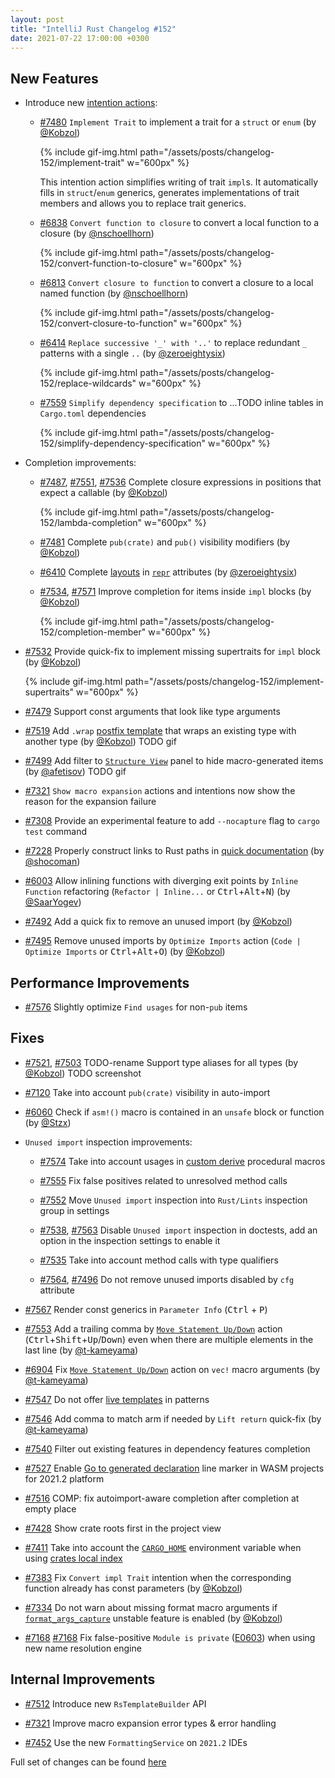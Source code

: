 ```yaml
---
layout: post
title: "IntelliJ Rust Changelog #152"
date: 2021-07-22 17:00:00 +0300
---
```



## New Features

* Introduce new [intention actions]:

  * [#7480] `Implement Trait` to implement a trait for a `struct` or `enum` (by [@Kobzol])

    {% include gif-img.html path="/assets/posts/changelog-152/implement-trait" w="600px" %}

    This intention action simplifies writing of trait `impl`s. It automatically fills in `struct`/`enum`
    generics, generates implementations of trait members and allows you to replace trait generics.

  * [#6838] `Convert function to closure` to convert a local function to a closure (by [@nschoellhorn])

    {% include gif-img.html path="/assets/posts/changelog-152/convert-function-to-closure" w="600px" %}

  * [#6813] `Convert closure to function` to convert a closure to a local named function (by [@nschoellhorn])

    {% include gif-img.html path="/assets/posts/changelog-152/convert-closure-to-function" w="600px" %}

  * [#6414] `Replace successive '_' with '..'` to replace redundant `_` patterns with a single `..` (by [@zeroeightysix])

    {% include gif-img.html path="/assets/posts/changelog-152/replace-wildcards" w="600px" %}

  * [#7559] `Simplify dependency specification` to ...TODO inline tables in `Cargo.toml` dependencies

    {% include gif-img.html path="/assets/posts/changelog-152/simplify-dependency-specification" w="600px" %}

* Completion improvements:

  * [#7487], [#7551], [#7536] Complete closure expressions in positions that expect a callable (by [@Kobzol])

    {% include gif-img.html path="/assets/posts/changelog-152/lambda-completion" w="600px" %}

  * [#7481] Complete `pub(crate)` and `pub()` visibility modifiers (by [@Kobzol])

  * [#6410] Complete [layouts] in [`repr`] attributes (by [@zeroeightysix])

  * [#7534], [#7571] Improve completion for items inside `impl` blocks (by [@Kobzol])

    {% include gif-img.html path="/assets/posts/changelog-152/completion-member" w="600px" %}

* [#7532] Provide quick-fix to implement missing supertraits for `impl` block (by [@Kobzol])

  {% include gif-img.html path="/assets/posts/changelog-152/implement-supertraits" w="600px" %}

* [#7479] Support const arguments that look like type arguments

* [#7519] Add `.wrap` [postfix template] that wraps an existing type with another type (by [@Kobzol])
  TODO gif

* [#7499] Add filter to [`Structure View`] panel to hide macro-generated items (by [@afetisov])
  TODO gif

* [#7321] `Show macro expansion` actions and intentions now show the reason for the expansion failure

* [#7308] Provide an experimental feature to add `--nocapture` flag to `cargo test` command

* [#7228] Properly construct links to Rust paths in [quick documentation] (by [@shocoman])

* [#6003] Allow inlining functions with diverging exit points by `Inline Function` refactoring
  (`Refactor | Inline...` or <kbd>Ctrl</kbd>+<kbd>Alt</kbd>+<kbd>N</kbd>) (by [@SaarYogev])

* [#7492] Add a quick fix to remove an unused import (by [@Kobzol])

* [#7495] Remove unused imports by `Optimize Imports` action (`Code | Optimize Imports` or <kbd>Ctrl</kbd>+<kbd>Alt</kbd>+<kbd>O</kbd>) (by [@Kobzol])

## Performance Improvements

* [#7576] Slightly optimize `Find usages` for non-`pub` items

## Fixes

* [#7521], [#7503] TODO-rename Support type aliases for all types (by [@Kobzol])
  TODO screenshot

* [#7120] Take into account `pub(crate)` visibility in auto-import

* [#6060] Check if `asm!()` macro is contained in an `unsafe` block or function (by [@Stzx])

* `Unused import` inspection improvements:

  * [#7574] Take into account usages in [custom derive] procedural macros

  * [#7555] Fix false positives related to unresolved method calls

  * [#7552] Move `Unused import` inspection into `Rust/Lints` inspection group in settings

  * [#7538], [#7563] Disable `Unused import` inspection in doctests,
    add an option in the inspection settings to enable it

  * [#7535] Take into account method calls with type qualifiers

  * [#7564], [#7496] Do not remove unused imports disabled by `cfg` attribute

* [#7567] Render const generics in `Parameter Info` (<kbd>Ctrl</kbd> + <kbd>P</kbd>)

* [#7553] Add a trailing comma by [`Move Statement Up/Down`] action
  (<kbd>Ctrl</kbd>+<kbd>Shift</kbd>+<kbd>Up</kbd>/<kbd>Down</kbd>) even when there are multiple elements in
  the last line (by [@t-kameyama])

* [#6904] Fix [`Move Statement Up/Down`] action on `vec!` macro arguments (by [@t-kameyama])

* [#7547] Do not offer [live templates] in patterns

* [#7546] Add comma to match arm if needed by `Lift return` quick-fix (by [@t-kameyama])

* [#7540] Filter out existing features in dependency features completion

* [#7527] Enable [Go to generated declaration] line marker in WASM projects for 2021.2 platform

* [#7516] COMP: fix autoimport-aware completion after completion at empty place

* [#7428] Show crate roots first in the project view

* [#7411] Take into account the [`CARGO_HOME`] environment variable when using [crates local index]

* [#7383] Fix `Convert impl Trait` intention when the corresponding function already has const parameters (by [@Kobzol])

* [#7334] Do not warn about missing format macro arguments if [`format_args_capture`] unstable feature is
  enabled (by [@Kobzol])

* [#7168] [#7168] Fix false-positive `Module is private` ([E0603](https://doc.rust-lang.org/error-index.html#E0603))
  when using new name resolution engine

## Internal Improvements

* [#7512] Introduce new `RsTemplateBuilder` API

* [#7321] Improve macro expansion error types & error handling

* [#7452] Use the new `FormattingService` on `2021.2` IDEs

Full set of changes can be found [here](https://github.com/intellij-rust/intellij-rust/milestone/60?closed=1)

[@Kobzol]: https://github.com/Kobzol
[@SaarYogev]: https://github.com/SaarYogev
[@Stzx]: https://github.com/Stzx
[@afetisov]: https://github.com/afetisov
[@nschoellhorn]: https://github.com/nschoellhorn
[@shocoman]: https://github.com/shocoman
[@t-kameyama]: https://github.com/t-kameyama
[@zeroeightysix]: https://github.com/zeroeightysix

[#6003]: https://github.com/intellij-rust/intellij-rust/pull/6003
[#6060]: https://github.com/intellij-rust/intellij-rust/pull/6060
[#6410]: https://github.com/intellij-rust/intellij-rust/pull/6410
[#6414]: https://github.com/intellij-rust/intellij-rust/pull/6414
[#6813]: https://github.com/intellij-rust/intellij-rust/pull/6813
[#6838]: https://github.com/intellij-rust/intellij-rust/pull/6838
[#6904]: https://github.com/intellij-rust/intellij-rust/pull/6904
[#7120]: https://github.com/intellij-rust/intellij-rust/pull/7120
[#7168]: https://github.com/intellij-rust/intellij-rust/pull/7168
[#7228]: https://github.com/intellij-rust/intellij-rust/pull/7228
[#7308]: https://github.com/intellij-rust/intellij-rust/pull/7308
[#7321]: https://github.com/intellij-rust/intellij-rust/pull/7321
[#7334]: https://github.com/intellij-rust/intellij-rust/pull/7334
[#7383]: https://github.com/intellij-rust/intellij-rust/pull/7383
[#7411]: https://github.com/intellij-rust/intellij-rust/pull/7411
[#7428]: https://github.com/intellij-rust/intellij-rust/pull/7428
[#7452]: https://github.com/intellij-rust/intellij-rust/pull/7452
[#7479]: https://github.com/intellij-rust/intellij-rust/pull/7479
[#7480]: https://github.com/intellij-rust/intellij-rust/pull/7480
[#7481]: https://github.com/intellij-rust/intellij-rust/pull/7481
[#7482]: https://github.com/intellij-rust/intellij-rust/pull/7482
[#7487]: https://github.com/intellij-rust/intellij-rust/pull/7487
[#7492]: https://github.com/intellij-rust/intellij-rust/pull/7492
[#7495]: https://github.com/intellij-rust/intellij-rust/pull/7495
[#7496]: https://github.com/intellij-rust/intellij-rust/pull/7496
[#7499]: https://github.com/intellij-rust/intellij-rust/pull/7499
[#7503]: https://github.com/intellij-rust/intellij-rust/pull/7503
[#7512]: https://github.com/intellij-rust/intellij-rust/pull/7512
[#7516]: https://github.com/intellij-rust/intellij-rust/pull/7516
[#7519]: https://github.com/intellij-rust/intellij-rust/pull/7519
[#7521]: https://github.com/intellij-rust/intellij-rust/pull/7521
[#7527]: https://github.com/intellij-rust/intellij-rust/pull/7527
[#7532]: https://github.com/intellij-rust/intellij-rust/pull/7532
[#7534]: https://github.com/intellij-rust/intellij-rust/pull/7534
[#7535]: https://github.com/intellij-rust/intellij-rust/pull/7535
[#7536]: https://github.com/intellij-rust/intellij-rust/pull/7536
[#7538]: https://github.com/intellij-rust/intellij-rust/pull/7538
[#7540]: https://github.com/intellij-rust/intellij-rust/pull/7540
[#7546]: https://github.com/intellij-rust/intellij-rust/pull/7546
[#7547]: https://github.com/intellij-rust/intellij-rust/pull/7547
[#7551]: https://github.com/intellij-rust/intellij-rust/pull/7551
[#7552]: https://github.com/intellij-rust/intellij-rust/pull/7552
[#7553]: https://github.com/intellij-rust/intellij-rust/pull/7553
[#7555]: https://github.com/intellij-rust/intellij-rust/pull/7555
[#7559]: https://github.com/intellij-rust/intellij-rust/pull/7559
[#7563]: https://github.com/intellij-rust/intellij-rust/pull/7563
[#7564]: https://github.com/intellij-rust/intellij-rust/pull/7564
[#7567]: https://github.com/intellij-rust/intellij-rust/pull/7567
[#7571]: https://github.com/intellij-rust/intellij-rust/pull/7571
[#7574]: https://github.com/intellij-rust/intellij-rust/pull/7574
[#7576]: https://github.com/intellij-rust/intellij-rust/pull/7576

[intention actions]: https://plugins.jetbrains.com/plugin/8182-rust/docs/rust-code-generation.html#intention-actions
[Go to generated declaration]: https://plugins.jetbrains.com/plugin/8182-rust/docs/wasm-projects-support.html#goto-wasm-bindgen
[`format_args_capture`]: https://github.com/rust-lang/rust/issues/67984
[layouts]: https://doc.rust-lang.org/reference/type-layout.html#representations
[`repr`]: https://github.com/rust-lang/rfcs/blob/master/text/1358-repr-align.md
[postfix template]: https://plugins.jetbrains.com/plugin/8182-rust/docs/rust-code-generation.html#postfix-completion
[`Structure View`]: https://www.jetbrains.com/help/idea/viewing-structure-of-a-source-file.html
[quick documentation]: https://plugins.jetbrains.com/plugin/8182-rust/docs/rust-code-reference-info.html#quick-docs
[custom derive]: https://doc.rust-lang.org/reference/procedural-macros.html#derive-macros
[`Move Statement Up/Down`]: https://www.jetbrains.com/help/idea/working-with-source-code.html#move-statements
[live templates]: https://plugins.jetbrains.com/plugin/8182-rust/docs/rust-code-generation.html#live-templates
[`CARGO_HOME`]: https://doc.rust-lang.org/cargo/guide/cargo-home.html
[crates local index]: https://github.com/intellij-rust/intellij-rust/issues/6463
